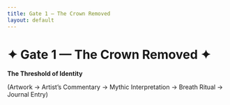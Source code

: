 ```yaml
---
title: Gate 1 — The Crown Removed
layout: default
---
```


# ✦ Gate 1 — The Crown Removed ✦  
**The Threshold of Identity**

(Artwork → Artist’s Commentary → Mythic Interpretation → Breath Ritual → Journal Entry)
